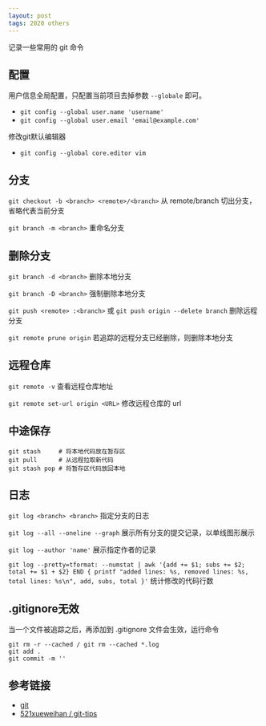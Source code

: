 ```yaml
---
layout: post
tags: 2020 others
---
```


记录一些常用的 git 命令

## 配置

用户信息全局配置，只配置当前项目去掉参数 `--globale` 即可。

- `git config --global user.name 'username'`
- `git config --global user.email 'email@example.com'`

修改git默认编辑器

- `git config --global core.editor vim`

## 分支

`git checkout -b <branch> <remote>/<branch>` 从 remote/branch 切出分支，省略代表当前分支

`git branch -m <branch>` 重命名分支

## 删除分支

`git branch -d <branch>` 删除本地分支

`git branch -D <branch>` 强制删除本地分支

`git push <remote> :<branch>` 或 `git push origin --delete branch` 删除远程分支

`git remote prune origin` 若追踪的远程分支已经删除，则删除本地分支

## 远程仓库

`git remote -v` 查看远程仓库地址

`git remote set-url origin <URL>` 修改远程仓库的 url

## 中途保存

```shell
git stash     # 将本地代码放在暂存区
git pull      # 从远程拉取新代码
git stash pop # 将暂存区代码放回本地
```

## 日志

`git log <branch> <branch>` 指定分支的日志

`git log --all --oneline --graph` 展示所有分支的提交记录，以单线图形展示

`git log --author 'name'` 展示指定作者的记录

`git log --pretty=tformat: --numstat | awk '{add += $1; subs += $2; total += $1 + $2} END { printf "added lines: %s, removed lines: %s, total lines: %s\n", add, subs, total }'` 统计修改的代码行数

## .gitignore无效

当一个文件被追踪之后，再添加到 .gitignore 文件会生效，运行命令

``` shell
git rm -r --cached / git rm --cached *.log
git add .
git commit -m ''
```

## 参考链接

- [git](https://git-scm.com/docs)
- [521xueweihan / git-tips](https://github.com/521xueweihan/git-tips)
